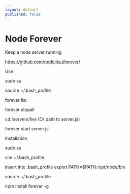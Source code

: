 ```yaml
---
layout: default
published: false
---
```


# Node Forever

Keep a node server running

https://github.com/nodejitsu/forever/

Use

sudo su

source ~/.bash_profile

forever list

forever stopall

cd /servers/live (Or path to server.js)

forever start server.js


Installation

sudo su

vim ~/.bash_profile

insert into .bash_profile
export PATH=$PATH:/opt/node/bin

source ~/.bash_profile

npm install forever -g